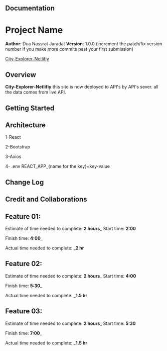 ## Documentation 

# Project Name

**Author**: Dua Nassrat Jaradat
**Version**: 1.0.0 (increment the patch/fix version number if you make more commits past your first submission)

[City-Explorer-Netlifiy](city-explorer-dua.netlify.app)

## Overview
**City-Explorer-Netlifiy** this site is now deployed to API's by API's sever. 
all the data comes from live API.


## Getting Started

## Architecture

1-React

2-Bootstrap

3-Axios

4- .env 
REACT_APP_{name for the key}=key-value



## Change Log


## Credit and Collaborations

## Feature 01:

Estimate of time needed to complete: __2 hours___
Start time: __2:00__

Finish time: __4:00___

Actual time needed to complete: ___2 hr__


## Feature 02:

Estimate of time needed to complete: __2 hours___
Start time: __4:00__

Finish time: __5:30___

Actual time needed to complete: ___1.5 hr__

## Feature 03:

Estimate of time needed to complete: __2 hours___
Start time: __5:30__

Finish time: __7:00___

Actual time needed to complete: ___1.5 hr__






